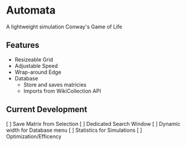 # Automata

A lightweight simulation Conway's Game of Life

## Features

- Resizeable Grid
- Adjustable Speed
- Wrap-around Edge
- Database
  - Store and saves matricies
  - Imports from WikiCollection API

## Current Development

[ ] Save Matrix from Selection
[ ] Dedicated Search Window
[ ] Dynamic width for Database menu
[ ] Statistics for Simulations
[ ] Optimization/Efficency
